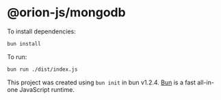 # @orion-js/mongodb

To install dependencies:

```bash
bun install
```

To run:

```bash
bun run ./dist/index.js
```

This project was created using `bun init` in bun v1.2.4. [Bun](https://bun.sh) is a fast all-in-one JavaScript runtime.
